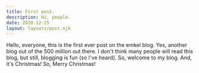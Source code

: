 ```yaml
---
title: First post.
description: Hi, people.
date: 2020-12-25
layout: layouts/post.njk
---
```


Hello, everyone, this is the first ever post on the emkel blog. Yes, another blog out of the 500 million out there. I don't think many people will read this blog, but still, blogging is fun (so I've heard). So, welcome to my blog. And, it's Christmas! So, Merry Christmas!